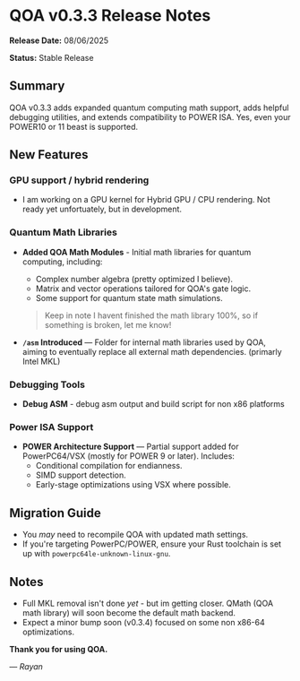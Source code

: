 # QOA v0.3.3 Release Notes

**Release Date:** 08/06/2025

**Status:** Stable Release

## Summary

QOA v0.3.3 adds expanded quantum computing math support, adds helpful debugging utilities, and extends compatibility to POWER ISA. Yes, even your POWER10 or 11 beast is supported.

## New Features

### GPU support / hybrid rendering

* I am working on a GPU kernel for Hybrid GPU / CPU rendering. Not ready yet unfortuately, but in development.

### Quantum Math Libraries

* **Added QOA Math Modules** - Initial math libraries for quantum computing, including:
  - Complex number algebra (pretty optimized I believe).
  - Matrix and vector operations tailored for QOA's gate logic.
  - Some support for quantum state math simulations.

  > Keep in note I havent finished the math library 100%, so if something is broken, let me know!

* **`/asm` Introduced** — Folder for internal math libraries used by QOA, aiming to eventually replace all external math dependencies. (primarly Intel MKL)

### Debugging Tools

* **Debug ASM** - debug asm output and build script for non x86 platforms

### Power ISA Support

* **POWER Architecture Support** — Partial support added for PowerPC64/VSX (mostly for POWER 9 or later). Includes:
  - Conditional compilation for endianness.
  - SIMD support detection.
  - Early-stage optimizations using VSX where possible.

## Migration Guide

* You *may* need to recompile QOA with updated math settings.
* If you're targeting PowerPC/POWER, ensure your Rust toolchain is set up with `powerpc64le-unknown-linux-gnu`.

## Notes

* Full MKL removal isn't done *yet* - but im getting closer. QMath (QOA math library) will soon become the default math backend.
* Expect a minor bump soon (v0.3.4) focused on some  non x86-64 optimizations.

**Thank you for using QOA.**

— *Rayan*

